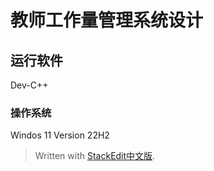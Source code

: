 ﻿

# 教师工作量管理系统设计
## 运行软件
Dev-C++
### 操作系统
Windos 11 Version 22H2
> Written with [StackEdit中文版](https://stackedit.cn/).
